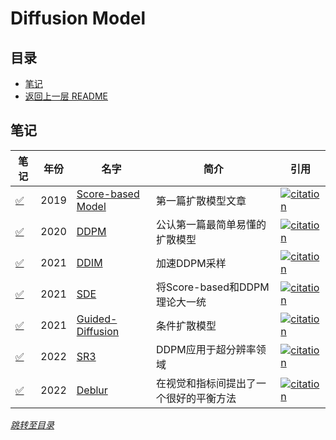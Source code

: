 # Diffusion Model

## 目录
- [笔记](#笔记)
- [返回上一层 README](../README.md)


## 笔记

| 笔记 | 年份 | 名字                                                         | 简介                 | 引用 |
| ------ | ---- | ------------------------------------------------------------ | -------------------- | ------------------------------------------------------------ |
| [✅](./papers/Generative%20Modeling%20by%20Estimating%20Gradients%20of%20the%20Data%20Distribution.md)      | 2019 | [Score-based Model](https://arxiv.org/pdf/1907.05600.pdf) | 第一篇扩散模型文章 | [![citation](https://img.shields.io/badge/dynamic/json?label=citation&query=citationCount&url=https%3A%2F%2Fapi.semanticscholar.org%2Fgraph%2Fv1%2Fpaper%2F965359b3008ab50dd04e171551220ec0e7f83aba%3Ffields%3DcitationCount)](https://www.semanticscholar.org/paper/Generative-Modeling-by-Estimating-Gradients-of-the-Song-Ermon/965359b3008ab50dd04e171551220ec0e7f83aba) |
| [✅](./papers/Denoising%20Diffusion%20Probabilistic%20Models.md)      | 2020 | [DDPM](https://arxiv.org/pdf/2006.11239.pdf) | 公认第一篇最简单易懂的扩散模型                   | [![citation](https://img.shields.io/badge/dynamic/json?label=citation&query=citationCount&url=https%3A%2F%2Fapi.semanticscholar.org%2Fgraph%2Fv1%2Fpaper%2F5c126ae3421f05768d8edd97ecd44b1364e2c99a%3Ffields%3DcitationCount)](https://www.semanticscholar.org/paper/Denoising-Diffusion-Probabilistic-Models-Ho-Jain/5c126ae3421f05768d8edd97ecd44b1364e2c99a) |
| [✅](./papers/DENOISING%20DIFFUSION%20IMPLICIT%20MODELS.md)      | 2021 | [DDIM](https://arxiv.org/pdf/2010.02502.pdf) | 加速DDPM采样 | [![citation](https://img.shields.io/badge/dynamic/json?label=citation&query=citationCount&url=https%3A%2F%2Fapi.semanticscholar.org%2Fgraph%2Fv1%2Fpaper%2F014576b866078524286802b1d0e18628520aa886%3Ffields%3DcitationCount)](https://www.semanticscholar.org/paper/Denoising-Diffusion-Implicit-Models-Song-Meng/014576b866078524286802b1d0e18628520aa886) |
| [✅](./papers/Score-Based%20Generative%20Modeling%20through%20Stochastic%20Differential%20Equations.md)      | 2021 | [SDE](https://arxiv.org/pdf/2011.13456.pdf) | 将Score-based和DDPM理论大一统 | [![citation](https://img.shields.io/badge/dynamic/json?label=citation&query=citationCount&url=https%3A%2F%2Fapi.semanticscholar.org%2Fgraph%2Fv1%2Fpaper%2F633e2fbfc0b21e959a244100937c5853afca4853%3Ffields%3DcitationCount)](https://www.semanticscholar.org/paper/Score-Based-Generative-Modeling-through-Stochastic-Song-Sohl-Dickstein/633e2fbfc0b21e959a244100937c5853afca4853) |
| [✅](./papers/Diffusion%20Models%20Beat%20GANs%20on%20Image%20Synthesis.md)      | 2021 | [Guided-Diffusion](https://arxiv.org/pdf/2105.05233.pdf) | 条件扩散模型 | [![citation](https://img.shields.io/badge/dynamic/json?label=citation&query=citationCount&url=https%3A%2F%2Fapi.semanticscholar.org%2Fgraph%2Fv1%2Fpaper%2F64ea8f180d0682e6c18d1eb688afdb2027c02794%3Ffields%3DcitationCount)](https://www.semanticscholar.org/paper/Diffusion-Models-Beat-GANs-on-Image-Synthesis-Dhariwal-Nichol/64ea8f180d0682e6c18d1eb688afdb2027c02794) |
| [✅](./papers/Image%20Super-Resolution%20via%20Iterative%20Refinement.md)      | 2022 | [SR3](https://arxiv.org/pdf/2104.07636.pdf) | DDPM应用于超分辨率领域 | [![citation](https://img.shields.io/badge/dynamic/json?label=citation&query=citationCount&url=https%3A%2F%2Fapi.semanticscholar.org%2Fgraph%2Fv1%2Fpaper%2F8a1ea7b6e7e834d146ad782be5d63f57f806a9cc%3Ffields%3DcitationCount)](https://www.semanticscholar.org/paper/Image-Super-Resolution-via-Iterative-Refinement-Saharia-Ho/8a1ea7b6e7e834d146ad782be5d63f57f806a9cc) |
| [✅](./papers/Deblurring%20via%20Stochastic%20Refinement.md)      | 2022 | [Deblur](https://arxiv.org/pdf/2112.02475.pdf) | 在视觉和指标间提出了一个很好的平衡方法 | [![citation](https://img.shields.io/badge/dynamic/json?label=citation&query=citationCount&url=https%3A%2F%2Fapi.semanticscholar.org%2Fgraph%2Fv1%2Fpaper%2F9eeb5f7c36654dff1dc93adb7150e7bab52cd3e2%3Ffields%3DcitationCount)](https://www.semanticscholar.org/paper/Deblurring-via-Stochastic-Refinement-Whang-Delbracio/9eeb5f7c36654dff1dc93adb7150e7bab52cd3e2) |


*[跳转至目录](#目录)*
